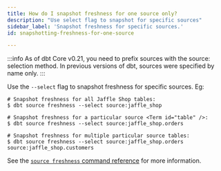 ```yaml
---
title: How do I snapshot freshness for one source only?
description: "Use select flag to snapshot for specific sources"
sidebar_label: 'Snapshot freshness for specific sources.'
id: snapshotting-freshness-for-one-source

---
```


:::info As of dbt Core v0.21, you need to prefix sources with the source: selection method. In previous versions of dbt, sources were specified by name only. :::

Use the `--select` flag to snapshot freshness for specific sources. Eg:

```shell
# Snapshot freshness for all Jaffle Shop tables:
$ dbt source freshness --select source:jaffle_shop

# Snapshot freshness for a particular source <Term id="table" />:
$ dbt source freshness --select source:jaffle_shop.orders

# Snapshot freshness for multiple particular source tables:
$ dbt source freshness --select source:jaffle_shop.orders source:jaffle_shop.customers
```

See the [`source freshness` command reference](commands/source) for more information.

